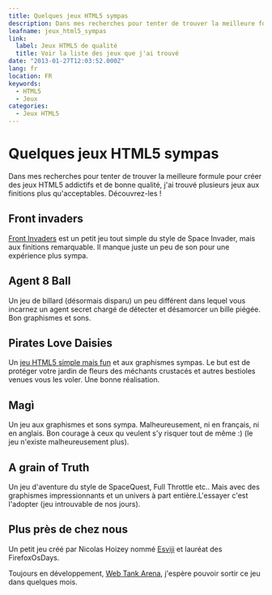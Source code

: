 ```yaml
---
title: Quelques jeux HTML5 sympas
description: Dans mes recherches pour tenter de trouver la meilleure formule pour créer des jeux HTML5 addictifs et de bonne qualité, j'ai trouvé plusieurs jeux aux finitions plus qu'acceptables. Découvrez-les !
leafname: jeux_html5_sympas
link:
  label: Jeux HTML5 de qualité
  title: Voir la liste des jeux que j'ai trouvé
date: "2013-01-27T12:03:52.000Z"
lang: fr
location: FR
keywords:
  - HTML5
  - Jeux
categories:
  - Jeux HTML5
---
```


# Quelques jeux HTML5 sympas

Dans mes recherches pour tenter de trouver la meilleure formule pour créer des jeux HTML5 addictifs et de bonne qualité, j'ai trouvé plusieurs jeux aux finitions plus qu'acceptables. Découvrez-les !

## Front invaders

[Front Invaders](http://end3r.com/games/frontinvaders/ "Jouer à ce jeu HTML5") est un petit jeu tout simple du style de Space Invader, mais aux finitions remarquable. Il manque juste un peu de son pour une expérience plus sympa.

## Agent 8 Ball

Un jeu de billard (désormais disparu) un peu différent dans lequel vous incarnez un agent secret chargé de détecter et désamorcer un bille piégée. Bon graphismes et sons.

## Pirates Love Daisies

Un [jeu HTML5 simple mais fun](http://www.pirateslovedaisies.com/ "Visiter le site de ce jeu") et aux graphismes sympas. Le but est de protéger votre jardin de fleurs des méchants crustacés et autres bestioles venues vous les voler. Une bonne réalisation.

## Magì

Un jeu aux graphismes et sons sympa. Malheureusement, ni en français, ni en anglais. Bon courage à ceux qu veulent s'y risquer tout de même :) (le jeu n'existe malheureusement plus).

## A grain of Truth

Un jeu d'aventure du style de SpaceQuest, Full Throttle etc.. Mais avec des graphismes impressionnants et un univers à part entière.L'essayer c'est l'adopter (jeu introuvable de nos jours).

## Plus près de chez nous

Un petit jeu créé par Nicolas Hoizey nommé [Esviji](http://esviji.com "Jouer à Esviji") et lauréat des FirefoxOsDays.

Toujours en développement, [Web Tank Arena](https://github.com/nfroidure/TankArena "Essayer Web Tank Arena"), j'espère pouvoir sortir ce jeu dans quelques mois.
